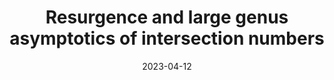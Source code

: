 ---
title: "Resurgence and large genus asymptotics of intersection numbers"
collection: talks
category: workshops
event: "Invitation to Recursion, Resurgence and Combinatorics workshop"
venue: "OIST, JP"
date: 2023-04-12
---